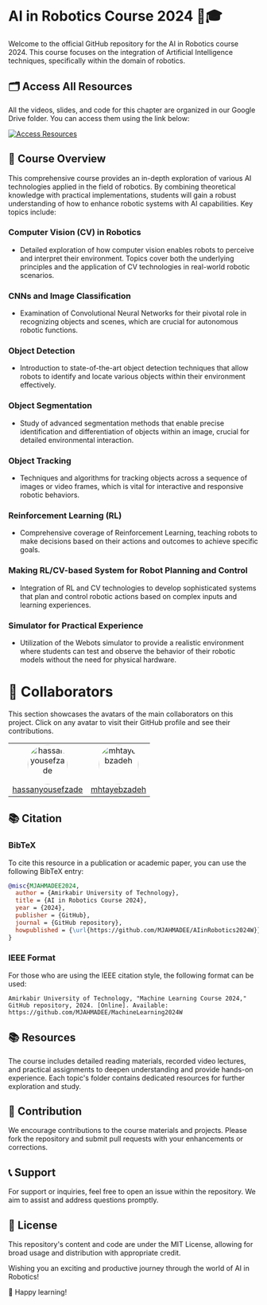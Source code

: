 # AI in Robotics Course 2024 🤖🎓

Welcome to the official GitHub repository for the AI in Robotics course 2024. This course focuses on the integration of Artificial Intelligence techniques, specifically within the domain of robotics. 

## 🗂️ Access All Resources
All the videos, slides, and code for this chapter are organized in our Google Drive folder. You can access them using the link below:

[![Access Resources](https://img.shields.io/badge/Access-Resources-green?style=for-the-badge&logo=google-drive)](https://drive.google.com/drive/folders/1OUcP303XD0P71-LRAFUSy19ieLIg6o7J?usp=sharing)

## 📘 Course Overview

This comprehensive course provides an in-depth exploration of various AI technologies applied in the field of robotics. By combining theoretical knowledge with practical implementations, students will gain a robust understanding of how to enhance robotic systems with AI capabilities. Key topics include:

### Computer Vision (CV) in Robotics
- Detailed exploration of how computer vision enables robots to perceive and interpret their environment. Topics cover both the underlying principles and the application of CV technologies in real-world robotic scenarios.

### CNNs and Image Classification
- Examination of Convolutional Neural Networks for their pivotal role in recognizing objects and scenes, which are crucial for autonomous robotic functions.

### Object Detection
- Introduction to state-of-the-art object detection techniques that allow robots to identify and locate various objects within their environment effectively.

### Object Segmentation
- Study of advanced segmentation methods that enable precise identification and differentiation of objects within an image, crucial for detailed environmental interaction.

### Object Tracking
- Techniques and algorithms for tracking objects across a sequence of images or video frames, which is vital for interactive and responsive robotic behaviors.

### Reinforcement Learning (RL)
- Comprehensive coverage of Reinforcement Learning, teaching robots to make decisions based on their actions and outcomes to achieve specific goals.

### Making RL/CV-based System for Robot Planning and Control
- Integration of RL and CV technologies to develop sophisticated systems that plan and control robotic actions based on complex inputs and learning experiences.

### Simulator for Practical Experience
- Utilization of the Webots simulator to provide a realistic environment where students can test and observe the behavior of their robotic models without the need for physical hardware.

# 👥 Collaborators

This section showcases the avatars of the main collaborators on this project. Click on any avatar to visit their GitHub profile and see their contributions.

<table>
  <tr>
    <td align="center">
      <a href="https://github.com/hassanyousefzade">
        <img src="https://github.com/hassanyousefzade.png" width="80" height="80" alt="hassanyousefzade" style="border-radius:50%">
      </a>
      <br><a href="https://github.com/hassanyousefzade">hassanyousefzade</a>
    </td>
    <td align="center">
      <a href="https://github.com/mhtayebzadeh">
        <img src="https://github.com/mhtayebzadeh.png" width="80" height="80" alt="mhtayebzadeh" style="border-radius:50%">
      </a>
      <br><a href="https://github.com/mhtayebzadeh">mhtayebzadeh</a>
    </td>
  </tr>
</table>

## 📚 Citation

### BibTeX

To cite this resource in a publication or academic paper, you can use the following BibTeX entry:

```bibtex
@misc{MJAHMADEE2024,
  author = {Amirkabir University of Technology},
  title = {AI in Robotics Course 2024},
  year = {2024},
  publisher = {GitHub},
  journal = {GitHub repository},
  howpublished = {\url{https://github.com/MJAHMADEE/AIinRobotics2024W}}
}
```
### IEEE Format

For those who are using the IEEE citation style, the following format can be used:

```
Amirkabir University of Technology, "Machine Learning Course 2024," GitHub repository, 2024. [Online]. Available: https://github.com/MJAHMADEE/MachineLearning2024W
```
## 📚 Resources

The course includes detailed reading materials, recorded video lectures, and practical assignments to deepen understanding and provide hands-on experience. Each topic's folder contains dedicated resources for further exploration and study.

## 📖 Contribution

We encourage contributions to the course materials and projects. Please fork the repository and submit pull requests with your enhancements or corrections.

## 📞 Support

For support or inquiries, feel free to open an issue within the repository. We aim to assist and address questions promptly.

## 📄 License

This repository's content and code are under the MIT License, allowing for broad usage and distribution with appropriate credit.

Wishing you an exciting and productive journey through the world of AI in Robotics!

🚀 Happy learning!
